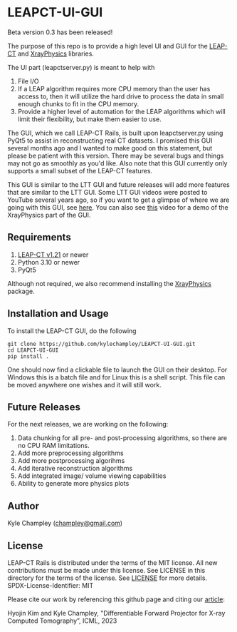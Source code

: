 # LEAPCT-UI-GUI
Beta version 0.3 has been released!

The purpose of this repo is to provide a high level UI and GUI for the [LEAP-CT](https://github.com/LLNL/LEAP/) and [XrayPhysics](https://github.com/kylechampley/XrayPhysics) libraries.

The UI part (leapctserver.py) is meant to help with
1) File I/O
2) If a LEAP algorithm requires more CPU memory than the user has access to, then it will utilize the hard drive to process the data in small enough chunks to fit in the CPU memory.
3) Provide a higher level of automation for the LEAP algorithms which will limit their flexibility, but make them easier to use.

The GUI, which we call LEAP-CT Rails, is built upon leapctserver.py using PyQt5 to assist in reconstructing real CT datasets.  I promised this GUI several months ago and I wanted to make good on this statement, but please be patient with this version.  There may be several bugs and things may not go as smoothly as you'd like.  Also note that this GUI currently only supports a small subset of the LEAP-CT features.

This GUI is similar to the LTT GUI and future releases will add more features that are similar to the LTT GUI.  Some LTT GUI videos were posted to YouTube several years ago, so if you want to get a glimpse of where we are going with this GUI, see [here](https://www.youtube.com/watch?v=oVcFYh8oB4I).  You can also see [this](https://www.youtube.com/watch?v=VHt2kL85Ews) video for a demo of the XrayPhysics part of the GUI.


## Requirements
1) [LEAP-CT v1.21](https://github.com/LLNL/LEAP) or newer
2) Python 3.10 or newer
3) PyQt5

Although not required, we also recommend installing the [XrayPhysics](https://github.com/kylechampley/XrayPhysics) package.


## Installation and Usage
To install the LEAP-CT GUI, do the following

```
git clone https://github.com/kylechampley/LEAPCT-UI-GUI.git
cd LEAPCT-UI-GUI
pip install .
```

One should now find a clickable file to launch the GUI on their desktop.  For Windows this is a batch file and for Linux this is a shell script.  This file can be moved anywhere one wishes and it will still work.

## Future Releases

For the next releases, we are working on the following:
1) Data chunking for all pre- and post-processing algorithms, so there are no CPU RAM limitations.
2) Add more preprocessing algorithms
3) Add more postprocessing algorihms
4) Add iterative reconstruction algorithms
5) Add integrated image/ volume viewing capabilities
6) Ability to generate more physics plots


## Author
Kyle Champley (champley@gmail.com)


## License
LEAP-CT Rails is distributed under the terms of the MIT license. All new contributions must be made under this license. See LICENSE in this directory for the terms of the license.
See [LICENSE](LICENSE) for more details.  
SPDX-License-Identifier: MIT  

Please cite our work by referencing this github page and citing our [article](https://arxiv.org/abs/2307.05801):

Hyojin Kim and Kyle Champley, "Differentiable Forward Projector for X-ray Computed Tomography”, ICML, 2023
